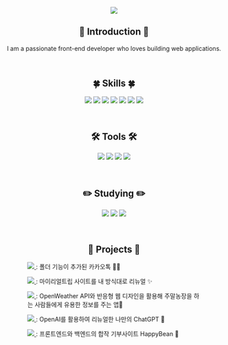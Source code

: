 <p align="center">
  <img src="https://capsule-render.vercel.app/api?type=waving&color=E496E3&height=200&section=header&text=Hello,%20I'm%20LeeYerim&fontSize=70" />
</p>


<h2 align="center">🙌 Introduction 🙌</h2>
<p align="center">I am a passionate front-end developer who loves building web applications.</p>

<br>

<h2 align="center">🍀 Skills 🍀</h2>
<p align="center">
  <img src="https://img.shields.io/badge/HTML-E34F26?logo=html5&logoColor=white&style=flat-square" />
  <img src="https://img.shields.io/badge/CSS-1572B6?logo=css3&logoColor=white&style=flat-square" />
  <img src="https://img.shields.io/badge/SCSS-CC6699?logo=sass&logoColor=white&style=flat-square" />
  <img src="https://img.shields.io/badge/Java-007396?logo=java&logoColor=white&style=flat-square" />
  <img src="https://img.shields.io/badge/JavaScript-F7DF1E?logo=javascript&logoColor=black&style=flat-square" />
  <img src="https://img.shields.io/badge/MySQL-4479A1?logo=mysql&logoColor=white&style=flat-square" />
  <img src="https://img.shields.io/badge/JSP-007396?logo=java&logoColor=white&style=flat-square" />
</p>

<br>

<h2 align="center">🛠️ Tools 🛠️</h2>
<p align="center">
  <img src="https://img.shields.io/badge/Eclipse-2C2255?logo=eclipse&logoColor=white&style=flat-square" />
  <img src="https://img.shields.io/badge/Visual%20Studio%20Code-007ACC?logo=visual-studio-code&logoColor=white&style=flat-square" />
  <img src="https://img.shields.io/badge/Tomcat-F8DC75?logo=apache-tomcat&logoColor=black&style=flat-square" />
  <img src="https://img.shields.io/badge/GitHub-181717?logo=github&logoColor=white&style=flat-square" />
</p>

<br>

<h2 align="center">✏️ Studying ✏️</h2>
<p align="center">
  <img src="https://img.shields.io/badge/React-61DAFB?logo=react&logoColor=white&style=flat-square" />
  <img src="https://img.shields.io/badge/Vue.js-4FC08D?logo=vue.js&logoColor=white&style=flat-square" />
  <img src="https://img.shields.io/badge/Spring-6DB33F?logo=spring&logoColor=white&style=flat-square" />
</p>

<br>

<h2 align="center">💪 Projects 💪</h2>
<div align="center" style="width: 80%; margin: 0 auto;">
  <p align="left">
    <a href="https://github.com/leeyerimmm/mykakao">
      <img src="https://img.shields.io/badge/mykakao-FFCD00?style=flat-square&logo=kakao" />
    </a> : 폴더 기능이 추가된 카카오톡 💬📂
  </p>

  <p align="left">
    <a href="https://github.com/leeyerimmm/My-Real-Trip">
      <img src="https://img.shields.io/badge/My%20Real%20Trip-764ABC?style=flat-square&logo=airplane" />
    </a> : 마이리얼트립 사이트를 내 방식대로 리뉴얼 ✨
  </p>

  <p align="left">
    <a href="https://github.com/leeyerimmm/public-API">
      <img src="https://img.shields.io/badge/public%20API-2E8B57?style=flat-square&logo=cloud" />
    </a> : OpenWeather API와 반응형 웹 디자인을 활용해 주말농장을 하는 사람들에게 유용한 정보를 주는 앱🌱
  </p>

  <p align="left">
    <a href="https://github.com/leeyerimmm/chat-GPT">
      <img src="https://img.shields.io/badge/chat%20GPT-00AEEF?style=flat-square&logo=openai" />
    </a> : OpenAI를 활용하여 리뉴얼한 나만의 ChatGPT 💙
  </p>

  <p align="left">
    <a href="https://github.com/leeyerimmm/HappyBean">
      <img src="https://img.shields.io/badge/HappyBean-7BB661?style=flat-square&logo=leaf" />
    </a> : 프론트엔드와 백엔드의 합작 기부사이트 HappyBean 🌿
  </p>
</div>

<br>

